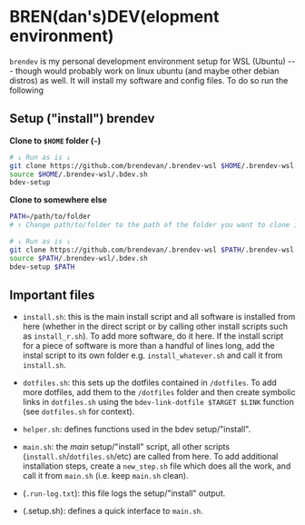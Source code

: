 # BREN(dan's)DEV(elopment environment)

`brendev` is my personal development environment setup for WSL (Ubuntu) --- though would probably work on linux ubuntu (and maybe other debian distros) as well. It will install my software and config files. To do so run the following


## Setup ("install") brendev

**Clone to `$HOME` folder (`~`)**

```bash
# ↓ Run as is ↓
git clone https://github.com/brendevan/.brendev-wsl $HOME/.brendev-wsl
source $HOME/.brendev-wsl/.bdev.sh
bdev-setup
```

**Clone to somewhere else**

```bash
PATH=/path/to/folder  
# ↑ Change path/to/folder to the path of the folder you want to clone into ↑

# ↓ Run as is ↓
git clone https://github.com/brendevan/.brendev-wsl $PATH/.brendev-wsl
source $PATH/.brendev-wsl/.bdev.sh
bdev-setup $PATH
```

## Important files

* `install.sh`: this is the main install script and all software is installed from here (whether in the direct script or by calling other install scripts such as `install_r.sh`). To add more software, do it here. If the install script for a piece of software is more than a handful of lines long, add the instal script to its own folder e.g. `install_whatever.sh` and call it from `install.sh`.

* `dotfiles.sh`: this sets up the dotfiles contained in `/dotfiles`. To add more dotfiles, add them to the `/dotfiles` folder and then create symbolic links in `dotfiles.sh` using the `bdev-link-dotfile $TARGET $LINK` function (see `dotfiles.sh` for context).

* `helper.sh`: defines functions used in the bdev setup/"install". 

* `main.sh`: the *main* setup/"install" script, all other scripts (`install.sh`/`dotfiles.sh`/etc) are called from here. To add additional installation steps, create a `new_step.sh` file which does all the work, and call it from `main.sh` (i.e. keep `main.sh` clean).

* (`.run-log.txt`): this file logs the setup/"install" output.
* (.setup.sh): defines a quick interface to `main.sh`.
